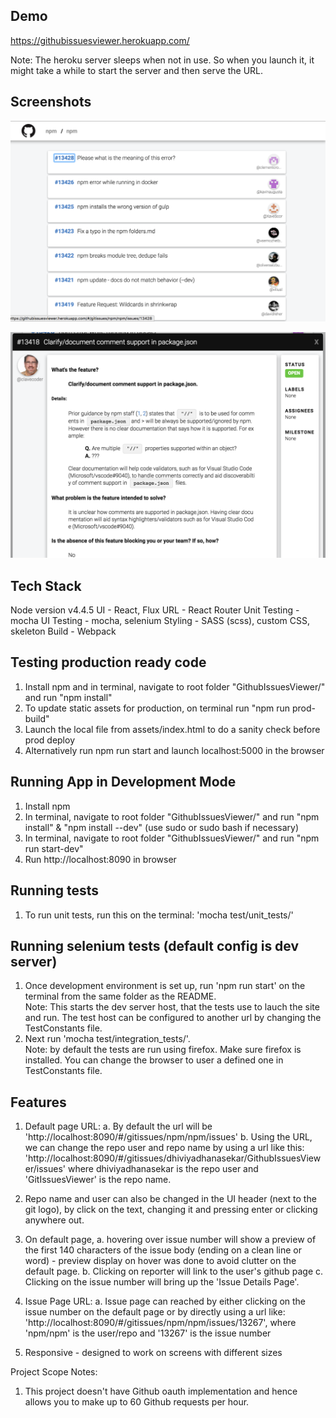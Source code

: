 ## Demo
https://githubissuesviewer.herokuapp.com/

Note: The heroku server sleeps when not in use. So when you launch it, it might take a while to start the server and then serve the URL.

## Screenshots
![Git issues list](readme_images/issues_list_page.png)


![Git issue details](readme_images/issue_details_page.png)

## Tech Stack
Node version v4.4.5
UI - React, Flux
URL - React Router
Unit Testing - mocha
UI Testing - mocha, selenium
Styling - SASS (scss), custom CSS, skeleton
Build - Webpack


## Testing production ready code
1. Install npm and in terminal, navigate to root folder "GithubIssuesViewer/" and run "npm install"  
2. To update static assets for production, on terminal run "npm run prod-build"
3. Launch the local file from assets/index.html to do a sanity check before prod deploy
4. Alternatively run npm run start and launch localhost:5000 in the browser


## Running App in Development Mode
1. Install npm  
2. In terminal, navigate to root folder "GithubIssuesViewer/" and run "npm install" & "npm install --dev" (use sudo or sudo bash if necessary)
3. In terminal, navigate to root folder "GithubIssuesViewer/" and run "npm run start-dev"
4. Run http://localhost:8090 in browser


## Running tests
1. To run unit tests, run this on the terminal: 'mocha test/unit_tests/'


## Running selenium tests (default config is dev server)
1. Once development environment is set up, run 'npm run start' on the terminal from the same folder as the README.  
Note: This starts the dev server host, that the tests use to lauch the site and run. The test host can be configured to another url by changing the TestConstants file.
2. Next run 'mocha test/integration_tests/'.  
Note: by default the tests are run using firefox. Make sure firefox is installed. You can change the browser to user a defined one in TestConstants file.



## Features
1. Default page URL:
    a. By default the url will be 'http://localhost:8090/#/gitissues/npm/npm/issues'
    b. Using the URL, we can change the repo user and repo name by using a url like this: 
        'http://localhost:8090/#/gitissues/dhiviyadhanasekar/GithubIssuesViewer/issues'
        where dhiviyadhanasekar is the repo user and 'GitIssuesViewer' is the repo name.

2. Repo name and user can also be changed in the UI header (next to the git logo), by click on the text, changing it and pressing enter or clicking anywhere out.

3. On default page, 
    a. hovering over issue number will show a preview of the first 140 characters of the issue body (ending on a clean line or word) - preview display on hover was done to avoid clutter on the default page.
    b. Clicking on reporter will link to the user's github page
    c. Clicking on the issue number will bring up the 'Issue Details Page'.

4. Issue Page URL:
    a. Issue page can reached by either clicking on the issue number on the default page or by directly using a url like: 'http://localhost:8090/#/gitissues/npm/npm/issues/13267', where 'npm/npm' is the user/repo and '13267' is the issue number

5. Responsive - designed to work on screens with different sizes


Project Scope Notes:
1. This project doesn't have Github oauth implementation and hence allows you to make up to 60 Github requests per hour.















